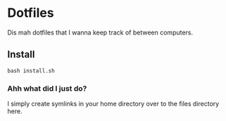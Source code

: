 # Dotfiles

Dis mah dotfiles that I wanna keep track of between computers.

## Install

`bash install.sh`

### Ahh what did I just do?

I simply create symlinks in your home directory over to the files directory here.
